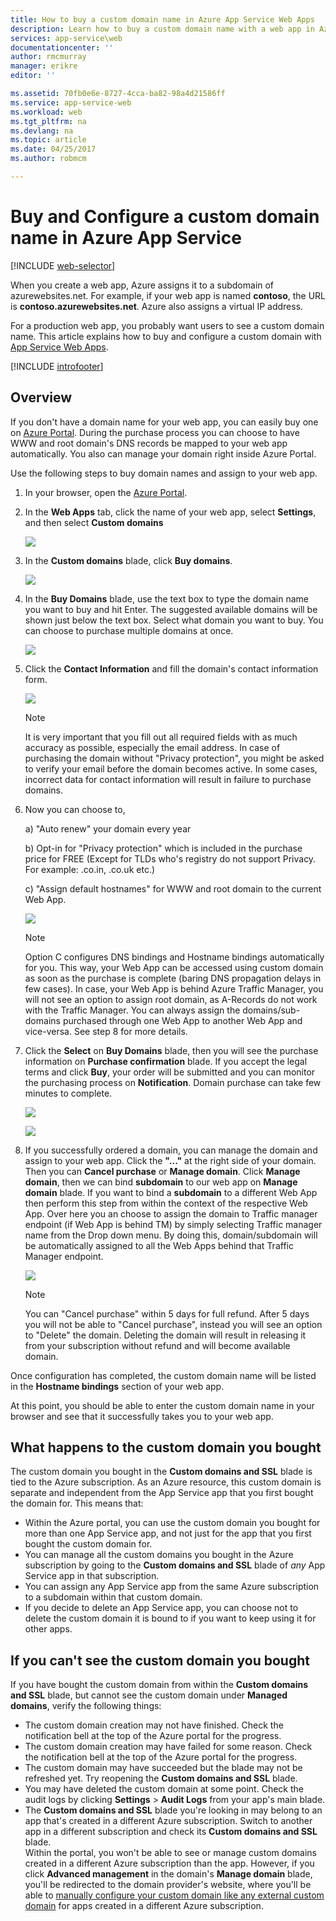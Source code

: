 ```yaml
---
title: How to buy a custom domain name in Azure App Service Web Apps
description: Learn how to buy a custom domain name with a web app in Azure App Service.
services: app-service\web
documentationcenter: ''
author: rmcmurray
manager: erikre
editor: ''

ms.assetid: 70fb0e6e-8727-4cca-ba82-98a4d21586ff
ms.service: app-service-web
ms.workload: web
ms.tgt_pltfrm: na
ms.devlang: na
ms.topic: article
ms.date: 04/25/2017
ms.author: robmcm

---
```

# Buy and Configure a custom domain name in Azure App Service
[!INCLUDE [web-selector](../../includes/websites-custom-domain-selector.md)]

When you create a web app, Azure assigns it to a subdomain of azurewebsites.net. For example, if your web app is named **contoso**, the URL is **contoso.azurewebsites.net**. Azure also assigns a virtual IP address.

For a production web app, you probably want users to see a custom domain name. This article explains how to buy and configure a custom domain with [App Service Web Apps](http://go.microsoft.com/fwlink/?LinkId=529714). 

[!INCLUDE [introfooter](../../includes/custom-dns-web-site-intro-notes.md)]

## Overview
If you don't have a domain name for your web app, you can easily buy one on [Azure Portal](https://portal.azure.com/). During the purchase process you can choose to have WWW and root domain's DNS records be mapped to your web app automatically. You also can manage your domain right inside Azure Portal.

Use the following steps to buy domain names and assign to your web app.

1. In your browser, open the [Azure Portal](https://portal.azure.com/).
2. In the **Web Apps** tab, click the name of your web app, select **Settings**, and then select **Custom domains**
   
    ![](./media/custom-dns-web-site-buydomains-web-app/dncmntask-cname-6.png)
3. In the **Custom domains** blade, click **Buy domains**.
   
    ![](./media/custom-dns-web-site-buydomains-web-app/dncmntask-cname-buydomains-1.png)
4. In the **Buy Domains** blade, use the text box to type the domain name you want to buy and hit Enter. The suggested available domains will be shown just below the text box. Select what domain you want to buy. You can choose to purchase multiple domains at once. 
   
   ![](./media/custom-dns-web-site-buydomains-web-app/dncmntask-cname-buydomains-2.png)
5. Click the **Contact Information** and fill the domain's contact information form.
   
   ![](./media/custom-dns-web-site-buydomains-web-app/dncmntask-cname-buydomains-3.png)
   
   > [!NOTE]
   > It is very important that you fill out all required fields with as much accuracy as possible, especially the email address. In case of purchasing the domain without "Privacy protection", you might be asked to verify your email before the domain becomes active. In some cases, incorrect data for contact information will result in failure to purchase domains. 
   > 
   > 
6. Now you can choose to,
   
    a) "Auto renew" your domain every year
   
    b) Opt-in for "Privacy protection" which is included in the purchase price for FREE (Except for TLDs who's registry do not support Privacy. For example: .co.in, .co.uk etc.)  
   
    c) "Assign default hostnames" for WWW and root domain to the current Web App. 
   
   ![](./media/custom-dns-web-site-buydomains-web-app/dncmntask-cname-buydomains-2.5.png)
   
   > [!NOTE]
   > Option C configures DNS bindings and Hostname bindings automatically for you.  This way, your Web App can be accessed using custom domain as soon as the purchase is complete (baring DNS propagation delays in few cases). In case, your Web App is behind Azure Traffic Manager, you will not see an option to assign root domain, as A-Records do not work with the Traffic Manager. 
   > You can always assign the domains/sub-domains purchased through one Web App to another Web App and vice-versa. See step 8 for more details. 
   > 
   > 
7. Click the **Select** on **Buy Domains** blade, then you will see the purchase information on **Purchase confirmation** blade. If you accept the legal terms and click **Buy**, your order will be submitted and you can monitor the purchasing process on **Notification**. Domain purchase can take few minutes to complete. 
   
   ![](./media/custom-dns-web-site-buydomains-web-app/dncmntask-cname-buydomains-4.png)
   
   ![](./media/custom-dns-web-site-buydomains-web-app/dncmntask-cname-buydomains-5.png)
8. If you successfully ordered a domain, you can manage the domain and assign to your web app. Click the **"..."** at the right side of your domain. Then you can **Cancel purchase** or **Manage domain**. Click **Manage domain**, then we can bind **subdomain** to our web app on **Manage domain** blade. If you want to bind a  **subdomain** to a different Web App then perform this step from within the context of the respective Web App. Over here you an choose to assign the domain to Traffic manager endpoint (if Web App is behind TM) by simply selecting Traffic manager name from the Drop down menu. By doing this, domain/subdomain will be automatically assigned to all the Web Apps behind that Traffic Manager endpoint. 
   
    ![](./media/custom-dns-web-site-buydomains-web-app/dncmntask-cname-buydomains-6.png)
   
   > [!NOTE]
   > You can "Cancel purchase" within 5 days for full refund. After 5 days you will not be able to "Cancel purchase", instead you will see an option to "Delete" the domain. Deleting the domain will result in releasing it from your subscription without refund and will become available domain. 
   > 
   > 

Once configuration has completed, the custom domain name will be listed in the **Hostname bindings** section of your web app.

At this point, you should be able to enter the custom domain name in your browser and see that it successfully takes you to your web app.

## What happens to the custom domain you bought
The custom domain you bought in the **Custom domains and SSL** blade is tied to the Azure subscription. As an Azure resource, this
custom domain is separate and independent from the App Service app that you first bought the domain for. This means that:

* Within the Azure portal, you can use the custom domain you bought for more than one App Service app, and not just for the app
  that you first bought the custom domain for. 
* You can manage all the custom domains you bought in the Azure subscription by going to the **Custom domains and SSL** blade of *any* 
  App Service app in that subscription.
* You can assign any App Service app from the same Azure subscription to a subdomain within that custom domain.
* If you decide to delete an App Service app, you can choose not to delete the custom domain it is bound to if you want to keep using 
  it for other apps.

## If you can't see the custom domain you bought
If you have bought the custom domain from within the **Custom domains and SSL** blade, but cannot see the custom domain under 
**Managed domains**, verify the following things:

* The custom domain creation may not have finished. Check the notification bell at the top of the Azure portal for the progress.
* The custom domain creation may have failed for some reason. Check the notification bell at the top of the Azure portal for the progress.
* The custom domain may have succeeded but the blade may not be refreshed yet. Try reopening the **Custom domains and SSL** blade.
* You may have deleted the custom domain at some point. Check the audit logs by clicking **Settings** > **Audit Logs** from your app's 
  main blade. 
* The **Custom domains and SSL** blade you're looking in may belong to an app that's created in a different Azure subscription. Switch to
  another app in a different subscription and check its **Custom domains and SSL** blade.  
    Within the portal, you won't be able to see or manage custom domains created in a different Azure subscription than the app. 
    However, if you click **Advanced management** in the domain's **Manage domain** blade, you'll be redirected to the domain
    provider's website, where you'll be able to 
    [manually configure your custom domain like any external custom domain](app-service-web-tutorial-custom-domain.md) 
    for apps created in a different Azure subscription. 

